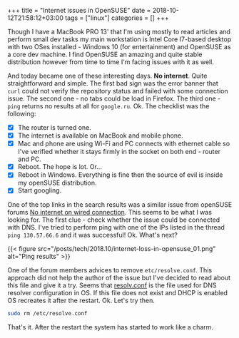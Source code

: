 +++
title = "Internet issues in OpenSUSE"
date = 2018-10-12T21:58:12+03:00
tags = ["linux"]
categories = []
+++

Though I have a MacBook PRO 13' that I'm using mostly to read articles and perform small dev tasks my main workstation is Intel Core I7-based desktop with two OSes installed - Windows 10 (for entertainment) and OpenSUSE as a core dev machine. I find OpenSUSE an amazing and quite stable distribution however from time to time I'm facing issues with it as well.

And today became one of these interesting days. **No internet**. Quite straightforward and simple. The first bad sign was the error banner that `curl` could not verify the repository status and failed with some connection issue. The second one - no tabs could be load in Firefox. The third one - `ping` returns no results at all for `google.ru`. Ok. The checklist was the following:

- [x] The router is turned one.
- [x] The internet is available on MacBook and mobile phone.
- [x] Mac and phone are using Wi-Fi and PC connects with ethernet cable so I've verified whether it stays firmly in the socket on both end - router and PC.
- [x] Reboot. The hope is lot. Or...
- [x] Reboot in Windows. Everything is fine then the source of evil is inside my openSUSE distribution.
- [x] Start googling.

One of the top links in the search results was a similar issue from openSUSE forums [No internet on wired connection](https://forums.opensuse.org/showthread.php/532852-No-internet-on-wired-connection). This seems to be what I was looking for. The first clue - check whether the issue could be connected with DNS. I've tried to perform ping with one of the IPs listed in the thread `ping 130.57.66.6` and it was successful! Ok. What's next?

{{< figure src="/posts/tech/2018.10/internet-loss-in-opensuse_01.png" alt="Ping results" >}}

One of the forum members advices to remove `etc/resolve.conf`. This approach did not help the author of the issue but I've decided to read about this file and give it a try. Seems that [resolv.conf](https://en.wikipedia.org/wiki/Resolv.conf) is the file used for DNS resolver configuration in OS. If this file does not exist and DHCP is enabled OS recreates it after the restart. Ok. Let's try then.

```sh
sudo rm /etc/resolve.conf
```

That's it. After the restart the system has started to work like a charm.
